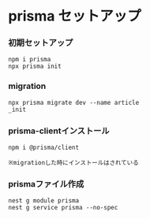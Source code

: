 # prisma セットアップ

### 初期セットアップ

```
npm i prisma
npx prisma init
```

### migration

```
npx prisma migrate dev --name article
_init
```

### prisma-clientインストール

```
npm i @prisma/client

※migrationした時にインストールはされている
```

### prismaファイル作成

```
nest g module prisma
nest g service prisma --no-spec
```
